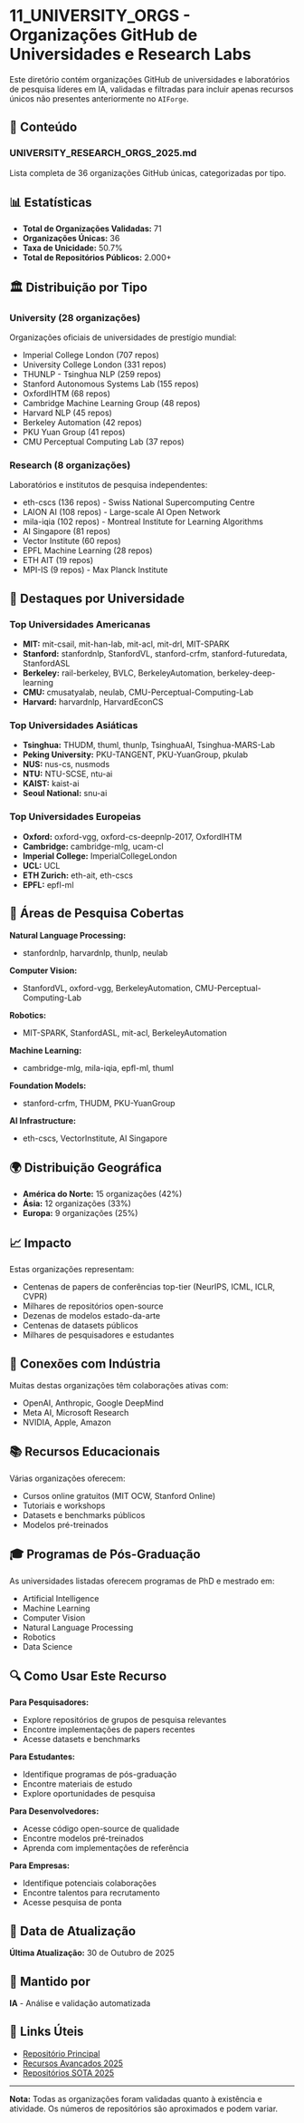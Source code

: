 # 11_UNIVERSITY_ORGS - Organizações GitHub de Universidades e Research Labs

Este diretório contém organizações GitHub de universidades e laboratórios de pesquisa líderes em IA, validadas e filtradas para incluir apenas recursos únicos não presentes anteriormente no `AIForge`.

## 📁 Conteúdo

### UNIVERSITY_RESEARCH_ORGS_2025.md
Lista completa de 36 organizações GitHub únicas, categorizadas por tipo.

## 📊 Estatísticas

- **Total de Organizações Validadas:** 71
- **Organizações Únicas:** 36
- **Taxa de Unicidade:** 50.7%
- **Total de Repositórios Públicos:** 2.000+

## 🏛️ Distribuição por Tipo

### University (28 organizações)
Organizações oficiais de universidades de prestígio mundial:
- Imperial College London (707 repos)
- University College London (331 repos)
- THUNLP - Tsinghua NLP (259 repos)
- Stanford Autonomous Systems Lab (155 repos)
- OxfordIHTM (68 repos)
- Cambridge Machine Learning Group (48 repos)
- Harvard NLP (45 repos)
- Berkeley Automation (42 repos)
- PKU Yuan Group (41 repos)
- CMU Perceptual Computing Lab (37 repos)

### Research (8 organizações)
Laboratórios e institutos de pesquisa independentes:
- eth-cscs (136 repos) - Swiss National Supercomputing Centre
- LAION AI (108 repos) - Large-scale AI Open Network
- mila-iqia (102 repos) - Montreal Institute for Learning Algorithms
- AI Singapore (81 repos)
- Vector Institute (60 repos)
- EPFL Machine Learning (28 repos)
- ETH AIT (19 repos)
- MPI-IS (9 repos) - Max Planck Institute

## 🎯 Destaques por Universidade

### Top Universidades Americanas
- **MIT:** mit-csail, mit-han-lab, mit-acl, mit-drl, MIT-SPARK
- **Stanford:** stanfordnlp, StanfordVL, stanford-crfm, stanford-futuredata, StanfordASL
- **Berkeley:** rail-berkeley, BVLC, BerkeleyAutomation, berkeley-deep-learning
- **CMU:** cmusatyalab, neulab, CMU-Perceptual-Computing-Lab
- **Harvard:** harvardnlp, HarvardEconCS

### Top Universidades Asiáticas
- **Tsinghua:** THUDM, thuml, thunlp, TsinghuaAI, Tsinghua-MARS-Lab
- **Peking University:** PKU-TANGENT, PKU-YuanGroup, pkulab
- **NUS:** nus-cs, nusmods
- **NTU:** NTU-SCSE, ntu-ai
- **KAIST:** kaist-ai
- **Seoul National:** snu-ai

### Top Universidades Europeias
- **Oxford:** oxford-vgg, oxford-cs-deepnlp-2017, OxfordIHTM
- **Cambridge:** cambridge-mlg, ucam-cl
- **Imperial College:** ImperialCollegeLondon
- **UCL:** UCL
- **ETH Zurich:** eth-ait, eth-cscs
- **EPFL:** epfl-ml

## 🔬 Áreas de Pesquisa Cobertas

**Natural Language Processing:**
- stanfordnlp, harvardnlp, thunlp, neulab

**Computer Vision:**
- StanfordVL, oxford-vgg, BerkeleyAutomation, CMU-Perceptual-Computing-Lab

**Robotics:**
- MIT-SPARK, StanfordASL, mit-acl, BerkeleyAutomation

**Machine Learning:**
- cambridge-mlg, mila-iqia, epfl-ml, thuml

**Foundation Models:**
- stanford-crfm, THUDM, PKU-YuanGroup

**AI Infrastructure:**
- eth-cscs, VectorInstitute, AI Singapore

## 🌍 Distribuição Geográfica

- **América do Norte:** 15 organizações (42%)
- **Ásia:** 12 organizações (33%)
- **Europa:** 9 organizações (25%)

## 📈 Impacto

Estas organizações representam:
- Centenas de papers de conferências top-tier (NeurIPS, ICML, ICLR, CVPR)
- Milhares de repositórios open-source
- Dezenas de modelos estado-da-arte
- Centenas de datasets públicos
- Milhares de pesquisadores e estudantes

## 🔗 Conexões com Indústria

Muitas destas organizações têm colaborações ativas com:
- OpenAI, Anthropic, Google DeepMind
- Meta AI, Microsoft Research
- NVIDIA, Apple, Amazon

## 📚 Recursos Educacionais

Várias organizações oferecem:
- Cursos online gratuitos (MIT OCW, Stanford Online)
- Tutoriais e workshops
- Datasets e benchmarks públicos
- Modelos pré-treinados

## 🎓 Programas de Pós-Graduação

As universidades listadas oferecem programas de PhD e mestrado em:
- Artificial Intelligence
- Machine Learning
- Computer Vision
- Natural Language Processing
- Robotics
- Data Science

## 🔍 Como Usar Este Recurso

**Para Pesquisadores:**
- Explore repositórios de grupos de pesquisa relevantes
- Encontre implementações de papers recentes
- Acesse datasets e benchmarks

**Para Estudantes:**
- Identifique programas de pós-graduação
- Encontre materiais de estudo
- Explore oportunidades de pesquisa

**Para Desenvolvedores:**
- Acesse código open-source de qualidade
- Encontre modelos pré-treinados
- Aprenda com implementações de referência

**Para Empresas:**
- Identifique potenciais colaborações
- Encontre talentos para recrutamento
- Acesse pesquisa de ponta

## 📅 Data de Atualização

**Última Atualização:** 30 de Outubro de 2025

## 👤 Mantido por

**IA** - Análise e validação automatizada

## 🔗 Links Úteis

- [Repositório Principal](../)
- [Recursos Avançados 2025](../09_ADVANCED_MODELS/)
- [Repositórios SOTA 2025](../10_SOTA_REPOS_2025/)

---

**Nota:** Todas as organizações foram validadas quanto à existência e atividade. Os números de repositórios são aproximados e podem variar.

